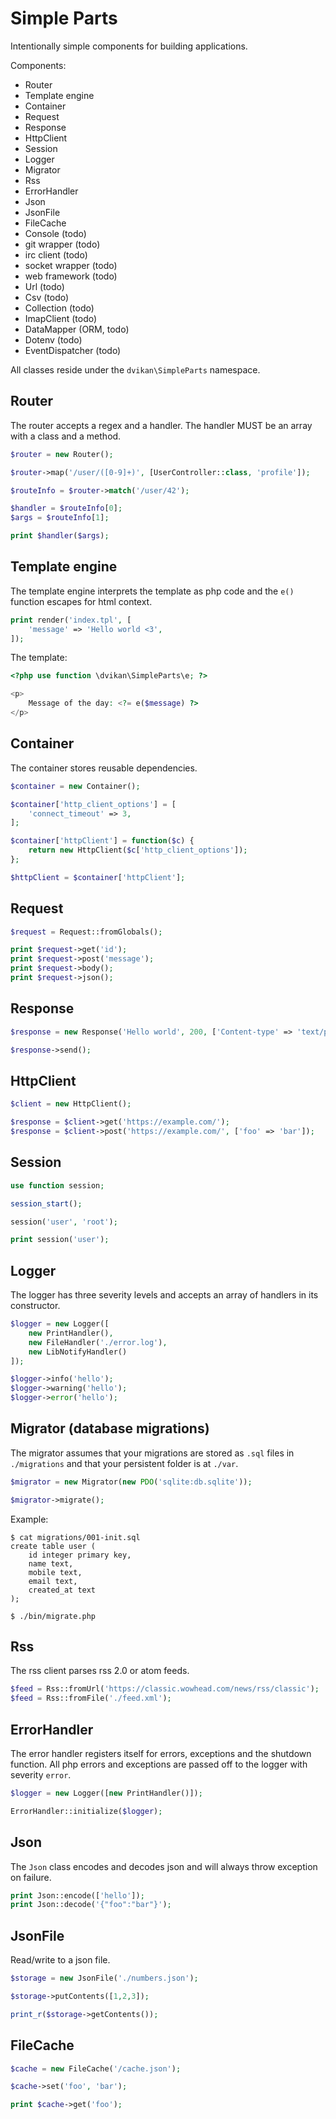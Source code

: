 # Simple Parts

Intentionally simple components for building applications.

Components:

* Router
* Template engine
* Container
* Request
* Response
* HttpClient
* Session
* Logger
* Migrator
* Rss
* ErrorHandler
* Json
* JsonFile
* FileCache
* Console (todo)
* git wrapper (todo)
* irc client (todo)
* socket wrapper (todo)
* web framework (todo)
* Url (todo)
* Csv (todo)
* Collection (todo)
* ImapClient (todo)
* DataMapper (ORM, todo)
* Dotenv (todo)
* EventDispatcher (todo)

All classes reside under the `dvikan\SimpleParts` namespace.

## Router

The router accepts a regex and a handler. The handler MUST be
an array with a class and a method.

```php
$router = new Router();

$router->map('/user/([0-9]+)', [UserController::class, 'profile']);

$routeInfo = $router->match('/user/42');

$handler = $routeInfo[0];
$args = $routeInfo[1];

print $handler($args);
```
    
## Template engine

The template engine interprets the template as php code and the `e()`
function escapes for html context.
   
```php
print render('index.tpl', [
    'message' => 'Hello world <3',
]);
```

The template:

```php
<?php use function \dvikan\SimpleParts\e; ?>

<p>
    Message of the day: <?= e($message) ?>
</p>
```
    
## Container

The container stores reusable dependencies.

```php
$container = new Container();

$container['http_client_options'] = [
    'connect_timeout' => 3,
];

$container['httpClient'] = function($c) {
    return new HttpClient($c['http_client_options']);
};

$httpClient = $container['httpClient'];
```

## Request

```php
$request = Request::fromGlobals();

print $request->get('id');
print $request->post('message');
print $request->body();
print $request->json();
```
   
## Response

```php
$response = new Response('Hello world', 200, ['Content-type' => 'text/plain']);

$response->send();
```

## HttpClient

```php
$client = new HttpClient();

$response = $client->get('https://example.com/');
$response = $client->post('https://example.com/', ['foo' => 'bar']);
```
    
## Session

```php
use function session;

session_start();

session('user', 'root');

print session('user');
```

## Logger

The logger has three severity levels and accepts an array of handlers in its constructor.

```php
$logger = new Logger([
    new PrintHandler(),
    new FileHandler('./error.log'),
    new LibNotifyHandler()
]);

$logger->info('hello');
$logger->warning('hello');
$logger->error('hello');
```

## Migrator (database migrations)

The migrator assumes that your migrations are stored as `.sql` files in `./migrations`
and that your persistent folder is at `./var`.

```php
$migrator = new Migrator(new PDO('sqlite:db.sqlite'));

$migrator->migrate();
```

Example:

```console
$ cat migrations/001-init.sql
create table user (
    id integer primary key,
    name text,
    mobile text,
    email text,
    created_at text
);

$ ./bin/migrate.php
```

## Rss

The rss client parses rss 2.0 or atom feeds.

```php
$feed = Rss::fromUrl('https://classic.wowhead.com/news/rss/classic');
$feed = Rss::fromFile('./feed.xml');
```

## ErrorHandler

The error handler registers itself for errors, exceptions and the shutdown function.
All php errors and exceptions are passed off to the logger with severity `error`.

```php
$logger = new Logger([new PrintHandler()]);

ErrorHandler::initialize($logger);
```

## Json

The `Json` class encodes and decodes json and will always throw exception on failure.

```php
print Json::encode(['hello']);
print Json::decode('{"foo":"bar"}');
```

## JsonFile

Read/write to a json file.

```php
$storage = new JsonFile('./numbers.json');

$storage->putContents([1,2,3]);

print_r($storage->getContents());
```

## FileCache

```php
$cache = new FileCache('/cache.json');

$cache->set('foo', 'bar');

print $cache->get('foo');
```
